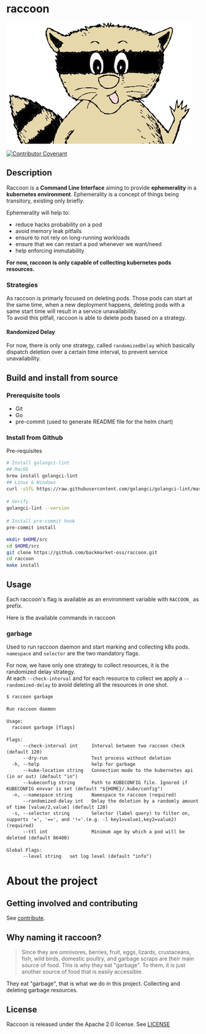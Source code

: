 # raccoon

![raccoon logo](logo.png "Hey raccoon")

[![Contributor Covenant](https://img.shields.io/badge/Contributor%20Covenant-2.1-4baaaa.svg)](code_of_conduct.md)

## Description

Raccoon is a **Command Line Interface** aiming to provide **ephemerality** in a **kubernetes environment**. Ephemerality is a concept of things being transitory, existing only briefly.


Ephemerality will help to:
- reduce hacks probability on a pod
- avoid memory leak pitfalls
- ensure to not rely on long-running workloads
- ensure that we can restart a pod whenever we want/need
- help enforcing immutability

**For now, raccoon is only capable of collecting kubernetes pods resources.**

### Strategies

As raccoon is primarly focused on deleting pods. Those pods can start at the same time, when a new deployment
happens, deleting pods with a same start time will result in a service unavailability.  
To avoid this pitfall, raccoon is able to delete pods based on a strategy.  

#### Randomized Delay
For now, there is only one strategy, called `randomizedDelay` which basically dispatch deletion over a certain time interval,
to prevent service unavailability.

## Build and install from source

### Prerequisite tools
* Git
* Go
* pre-commit (used to generate README file for the helm chart)

### Install from Github

Pre-requisites
```bash
# Install golangci-lint
## MacOS
brew install golangci-lint
## Linux & Windows
curl -sSfL https://raw.githubusercontent.com/golangci/golangci-lint/master/install.sh | sh -s -- -b $(go env GOPATH)/bin v1.45.2

# Verify
golangci-lint --version

# Install pre-commit hook
pre-commit install
```

```bash
mkdir $HOME/src
cd $HOME/src
git clone https://github.com/backmarket-oss/raccoon.git
cd raccoon
make install
```

## Usage
Each raccoon's flag is available as an environment variable with `RACCOON_` as prefix.


Here is the available commands in raccoon
### garbage
Used to run raccoon daemon and start marking and collecting k8s pods.  
`namespace` and `selector` are the two mandatory flags.

For now, we have only one strategy to collect resources, it is the randomized delay strategy.  
At each `--check-interval` and for each resource to collect we apply a `--randomized-delay` to avoid deleting all the resources in one shot. 

```
$ raccoon garbage

Run raccoon daemon

Usage:
  raccoon garbage [flags]

Flags:
      --check-interval int     Interval between two raccoon check (default 120)
      --dry-run                Test process without deletion
  -h, --help                   help for garbage
      --kube-location string   Connection mode to the kubernetes api (in or out) (default "in")
      --kubeconfig string      Path to KUBECONFIG file. Ignored if KUBECONFIG envvar is set (default "${HOME}/.kube/config")
  -n, --namespace string       Namespace to raccoon (required)
      --randomized-delay int   Delay the deletion by a randomly amount of time [value/2,value] (default 120)
  -s, --selector string        Selector (label query) to filter on, supports '=', '==', and '!='.(e.g. -l key1=value1,key2=value2) (required)
      --ttl int                Minimum age by which a pod will be deleted (default 86400)

Global Flags:
      --level string   set log level (default "info")
```

# About the project
## Getting involved and contributing
See [contribute](./docs/CONTRIBUTE.md).

## Why naming it raccoon?

> Since they are omnivores, berries, fruit, eggs, lizards, crustaceans, fish, wild birds, domestic poultry, and garbage scraps are their main source of food. This is why they eat "garbage". To them, it is just another source of food that is easily accessible.

They eat "garbage", that is what we do in this project. Collecting and deleting garbage resources.

## License

Raccoon is released under the Apache 2.0 license. See [LICENSE](LICENSE)
